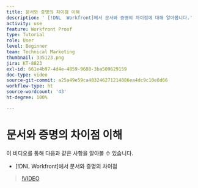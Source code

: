 ```yaml
---
title: 문서와 증명의 차이점 이해
description: ' [!DNL  Workfront]에서 문서와 증명의 차이점에 대해 알아봅니다.'
activity: use
feature: Workfront Proof
type: Tutorial
role: User
level: Beginner
team: Technical Marketing
thumbnail: 335123.png
jira: KT-8823
exl-id: 661e4b97-4d4e-4859-9688-3ba509629159
doc-type: video
source-git-commit: a25a49e59ca483246271214886ea4dc9c10e8d66
workflow-type: ht
source-wordcount: '43'
ht-degree: 100%

---
```


# 문서와 증명의 차이점 이해

이 비디오를 통해 다음과 같은 사항을 알아볼 수 있습니다.

* [!DNL Workfront]에서 문서와 증명의 차이점

>[!VIDEO](https://video.tv.adobe.com/v/335123/?quality=12&learn=on)
